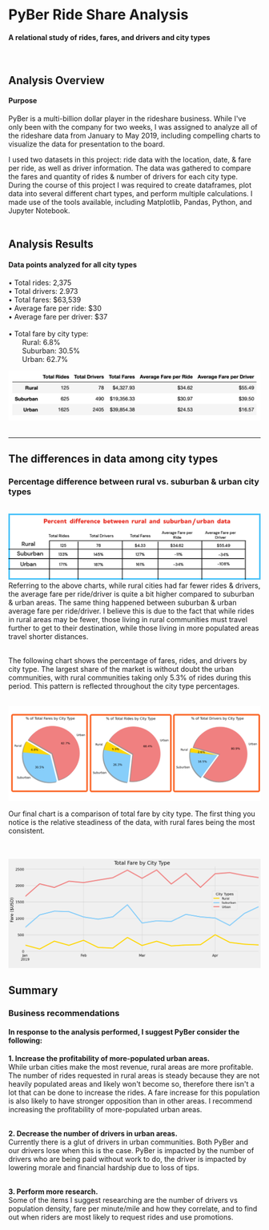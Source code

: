 # PyBer Ride Share Analysis
#### A relational study of rides, fares, and drivers and city types

<BR>



## Analysis Overview
#### Purpose

PyBer is a multi-billion dollar player in the rideshare business. While I've only been with the company for two weeks, I was assigned to analyze all of the rideshare data from January to May 2019, including compelling charts to visualize the data for presentation to the board.
<BR>
  
I used two datasets in this project: ride data with the location, date, & fare per ride, as well as driver information. The data was gathered to compare the fares and quantity of rides & number of drivers for each city type. During the course of this project I was required to create dataframes, plot data into several different chart types, and perform multiple calculations. I made use of the tools available, including Matplotlib, Pandas, Python, and Jupyter Notebook.
<BR>
  <BR>
  
## Analysis Results
  
#### Data points analyzed for all city types


• Total rides: 2,375
      <BR>
• Total drivers: 2.973
      <BR>
• Total fares: $63,539
      <BR>
• Average fare per ride: $30
      <BR>
• Average fare per driver: $37
      <BR><BR>
• Total fare by city type:
      <BR>
&nbsp;&nbsp;&nbsp;&nbsp;&nbsp;&nbsp;&nbsp;Rural: 6.8%<BR>
&nbsp;&nbsp;&nbsp;&nbsp;&nbsp;&nbsp;&nbsp;Suburban: 30.5%<BR>
&nbsp;&nbsp;&nbsp;&nbsp;&nbsp;&nbsp;&nbsp;Urban: 62.7%      <BR>


<img src="https://github.com/meggrooms/PyBer_Analysis/blob/main/Images/totals.png" size=2>  
 <BR><BR>
        
 _____________
        
## The differences in data among city types
### Percentage difference between rural vs. suburban & urban city types
   <BR>
<img src="https://github.com/meggrooms/PyBer_Analysis/blob/main/Images/%25%20different%20from%20rural.png">
<BR>
Referring to the above charts, while rural cities had far fewer rides & drivers, the average fare per ride/driver is quite a bit higher compared to suburban & urban areas. The same thing happened between suburban & urban average fare per ride/driver. I believe this is due to the fact that while rides in rural areas may be fewer, those living in rural communities must travel further to get to their destination, while those living in more populated areas travel shorter distances.
 <BR><BR>
   
   
The following chart shows the percentage of fares, rides, and drivers by city type. The largest share of the market is without doubt the urban communities, with rural communities taking only 5.3% of rides during this period. This pattern is reflected throughout the city type percentages.
 
    
 <BR>
 <img src="https://github.com/meggrooms/PyBer_Analysis/blob/main/Images/total%20percents.png">
 <BR>

 Our final chart is a comparison of total fare by city type. The first thing you notice is the relative steadiness of the data, with rural fares being the most consistent.  
   
   
<BR><BR>
<img src="https://github.com/meggrooms/PyBer_Analysis/blob/main/Images/fig%208%20-%20Ttl%20fare%20by%20city%20type.png">
  
## Summary
### Business recommendations 
#### In response to the analysis performed, I suggest PyBer consider the following:

__1. Increase the profitability of more-populated urban areas.__
  <BR>
 While urban cities make the most revenue, rural areas are more profitable. The number of rides requested in rural areas is steady because they are not heavily populated areas and likely won't become so, therefore there isn't a lot that can be done to increase the rides. A fare increase for this population is also likely to have stronger opposition than in other areas. I recommend increasing the profitability of more-populated urban areas. 
  <BR>
<BR>
  
__2. Decrease the number of drivers in urban areas.__
  <BR>
Currently there is a glut of drivers in urban communities. Both PyBer and our drivers lose when this is the case. PyBer is impacted by the number of drivers who are being paid without work to do, the driver is impacted by lowering morale and financial hardship due to loss of tips.
<BR>
<br>
  
__3. Perform more research.__
<BR>
Some of the items I suggest researching are the number of drivers vs population density, fare per minute/mile and how they correlate, and to find out when riders are most likely to request rides and use promotions.
